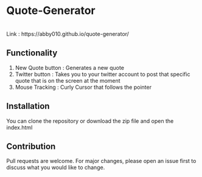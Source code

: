 # Quote-Generator
<br>
 Link : https://abby010.github.io/quote-generator/

 ## Functionality
 1. New Quote button : Generates a new quote
 2. Twitter button : Takes you to your twitter account to post that specific quote that is on the screen at the moment
 3. Mouse Tracking : Curly Cursor that follows the pointer

 ## Installation
 You can clone the repository or download the zip file and open the index.html

 ## Contribution
 Pull requests are welcome. For major changes, please open an issue first to discuss what you would like to change.
